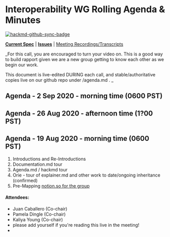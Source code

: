 # Interoperability WG Rolling Agenda & Minutes 

[![hackmd-github-sync-badge](https://hackmd.io/K5BWQ_rvSTKJ-BxeWINYfw/badge)](https://hackmd.io/K5BWQ_rvSTKJ-BxeWINYfw)


[**Current Spec**](https://identity.foundation/inteorperability/) | [**Issues**](https://github.com/decentralized-identity/interoperability/issues) | [Meeting Recordings/Transcripts](https://dif.groups.io/g/interop-wg)

_For this call, you are encouraged to turn your video on. This is a good way to build rapport given we are a new group getting to know each other as we begin our work.

This document is live-edited DURING each call, and stable/authoritative copies live on our github repo under /agenda.md . _

## Agenda - 2 Sep 2020 - morning time (0600 PST)

## Agenda - 26 Aug 2020 - afternoon time (1?00 PST)

## Agenda - 19 Aug 2020 - morning time (0600 PST)

1. Introductions and Re-Introductions
2. Documentation.md tour
3. Agenda.md / hackmd tour
5. Orie - tour of explainer.md and other work to date/ongoing inheritance (confirmed)
4. Pre-Mapping [notion.so for the group](https://www.notion.so/dif/Interoperability-WG-a42995c37e2a4511a10aea96cdbccc38)

#### Attendees:
* Juan Caballero (Co-chair)
* Pamela Dingle (Co-chair)
* Kaliya Young (Co-chair)
* please add yourself if you're reading this live in the meeting!
* 